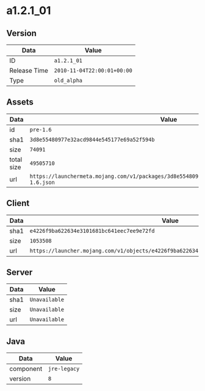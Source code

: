 # a1.2.1_01

## Version

|**Data**        | **Value**                 |
|----------------|-------------------------|
| ID   | ```a1.2.1_01```   |
| Release Time   | ```2010-11-04T22:00:01+00:00```   |
| Type   | ```old_alpha```   |

## Assets

|**Data**        | **Value**                 |
|----------------|-------------------------|
| id   | ```pre-1.6```   |
| sha1   | ```3d8e55480977e32acd9844e545177e69a52f594b```   |
| size   | ```74091```   |
| total size  | ```49505710```  |
| url       | ```https://launchermeta.mojang.com/v1/packages/3d8e55480977e32acd9844e545177e69a52f594b/pre-1.6.json``` |

## Client

|**Data**        | **Value**                 |
|----------------|-------------------------|
| sha1   | ```e4226f9ba622634e3101681bc641eec7ee9e72fd```   |
| size   | ```1053508```   |
| url       | ```https://launcher.mojang.com/v1/objects/e4226f9ba622634e3101681bc641eec7ee9e72fd/client.jar``` |

## Server

|**Data**        | **Value**                 |
|----------------|-------------------------|
| sha1   | ```Unavailable```   |
| size   | ```Unavailable```   |
| url       | ```Unavailable``` |

## Java

|**Data**        | **Value**                 |
|----------------|-------------------------|
| component   | ```jre-legacy```   |
| version   | ```8```   |